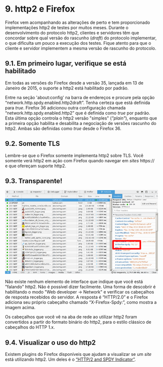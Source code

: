 # 9. http2 e Firefox

Firefox vem acompanhando as alterações de perto e tem proporcionado implementações http2 de testes por muitos meses. Durante o desenvolvimento do protocolo http2, clientes e servidores têm que concordar sobre qual versão do rascunho (_draft_) do protocolo implementar, o que dificulta um pouco a execução dos testes. Fique atento para que o cliente e servidor implementem a mesma versão de rascunho do protocolo.

## 9.1. Em primeiro lugar, verifique se está habilitado

Em todas as versões do Firefox desde a versão 35, lançada em 13 de Janeiro de 2015, o suporte a http2 está habilitado por padrão.

Entre na seção 'about:config' na barra de endereços e procure pela opção “network.http.spdy.enabled.http2draft”. Tenha certeza que está definida para *true*. Firefox 36 adicionou outra configuração chamada “network.http.spdy.enabled.http2” que é definida como *true* por padrão. Esta última opção controla o http2 versão "simples" (_"plain"_), enquanto que a primeira opção habilita e desabilita a negociação de versões rascunho do http2. Ambas são definidas como _true_ desde o Firefox 36.

## 9.2. Somente TLS

Lembre-se que o Firefox somente implementa http2 sobre TLS. Você somente verá http2 em ação com Firefox quando navegar em _sites_ https:// e que ofereçam suporte http2.

## 9.3. Transparente!

![transparent http2 use](https://raw.githubusercontent.com/bagder/http2-explained/master/images/firefox-screenshot.png)

Não existe nenhum elemento de interface que indique que você está "falando" http2. Não é possível dizer facilmente. Uma forma de descobrir é habilitando o modo "Web developer -> Network" e verificar os cabeçalhos de resposta recebidos do servidor. A resposta é “HTTP/2.0” e o Firefox adiciona seu próprio cabeçalho chamado “X-Firefox-Spdy:”, como mostra a imagem acima.

Os cabeçalhos que você vê na aba de rede ao utilizar http2 foram convertidos a partir do formato binário do http2, para o estilo clássico de cabeçalhos do HTTP 1.x. 

## 9.4. Visualizar o uso do http2

Existem plugins do Firefox disponíveis que ajudam a visualizar se um _site_ está utilizando http2. Um deles é o [“HTTP/2 and SPDY Indicator”](https://addons.mozilla.org/en-US/firefox/addon/spdy-indicator/).

